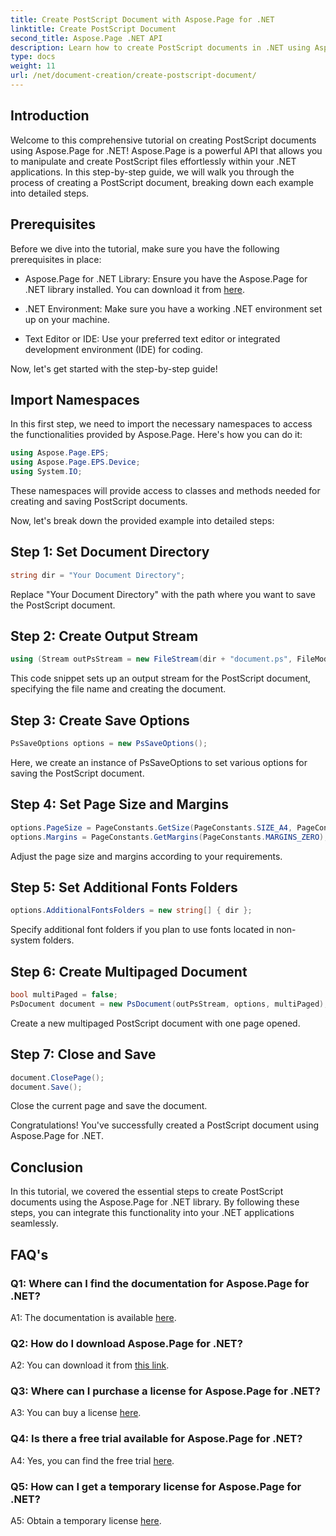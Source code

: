 ```yaml
---
title: Create PostScript Document with Aspose.Page for .NET
linktitle: Create PostScript Document
second_title: Aspose.Page .NET API
description: Learn how to create PostScript documents in .NET using Aspose.Page. Follow our step-by-step guide for seamless integration. Download the library and start manipulating PostScript files effortlessly.
type: docs
weight: 11
url: /net/document-creation/create-postscript-document/
---
```

## Introduction

Welcome to this comprehensive tutorial on creating PostScript documents using Aspose.Page for .NET! Aspose.Page is a powerful API that allows you to manipulate and create PostScript files effortlessly within your .NET applications. In this step-by-step guide, we will walk you through the process of creating a PostScript document, breaking down each example into detailed steps.

## Prerequisites

Before we dive into the tutorial, make sure you have the following prerequisites in place:

- Aspose.Page for .NET Library: Ensure you have the Aspose.Page for .NET library installed. You can download it from [here](https://releases.aspose.com/page/net/).

- .NET Environment: Make sure you have a working .NET environment set up on your machine.

- Text Editor or IDE: Use your preferred text editor or integrated development environment (IDE) for coding.

Now, let's get started with the step-by-step guide!

## Import Namespaces

In this first step, we need to import the necessary namespaces to access the functionalities provided by Aspose.Page. Here's how you can do it:

```csharp
using Aspose.Page.EPS;
using Aspose.Page.EPS.Device;
using System.IO;
```

These namespaces will provide access to classes and methods needed for creating and saving PostScript documents.

Now, let's break down the provided example into detailed steps:

## Step 1: Set Document Directory

```csharp
string dir = "Your Document Directory";
```

Replace "Your Document Directory" with the path where you want to save the PostScript document.

## Step 2: Create Output Stream

```csharp
using (Stream outPsStream = new FileStream(dir + "document.ps", FileMode.Create))
```

This code snippet sets up an output stream for the PostScript document, specifying the file name and creating the document.

## Step 3: Create Save Options

```csharp
PsSaveOptions options = new PsSaveOptions();
```

Here, we create an instance of PsSaveOptions to set various options for saving the PostScript document.

## Step 4: Set Page Size and Margins

```csharp
options.PageSize = PageConstants.GetSize(PageConstants.SIZE_A4, PageConstants.ORIENTATION_PORTRAIT);
options.Margins = PageConstants.GetMargins(PageConstants.MARGINS_ZERO);
```

Adjust the page size and margins according to your requirements.

## Step 5: Set Additional Fonts Folders

```csharp
options.AdditionalFontsFolders = new string[] { dir };
```

Specify additional font folders if you plan to use fonts located in non-system folders.

## Step 6: Create Multipaged Document

```csharp
bool multiPaged = false;
PsDocument document = new PsDocument(outPsStream, options, multiPaged);
```

Create a new multipaged PostScript document with one page opened.

## Step 7: Close and Save

```csharp
document.ClosePage();
document.Save();
```

Close the current page and save the document.

Congratulations! You've successfully created a PostScript document using Aspose.Page for .NET.

## Conclusion

In this tutorial, we covered the essential steps to create PostScript documents using the Aspose.Page for .NET library. By following these steps, you can integrate this functionality into your .NET applications seamlessly.

## FAQ's

### Q1: Where can I find the documentation for Aspose.Page for .NET?

A1: The documentation is available [here](https://reference.aspose.com/page/net/).

### Q2: How do I download Aspose.Page for .NET?

A2: You can download it from [this link](https://releases.aspose.com/page/net/).

### Q3: Where can I purchase a license for Aspose.Page for .NET?

A3: You can buy a license [here](https://purchase.aspose.com/buy).

### Q4: Is there a free trial available for Aspose.Page for .NET?

A4: Yes, you can find the free trial [here](https://releases.aspose.com/).

### Q5: How can I get a temporary license for Aspose.Page for .NET?

A5: Obtain a temporary license [here](https://purchase.aspose.com/temporary-license/).
